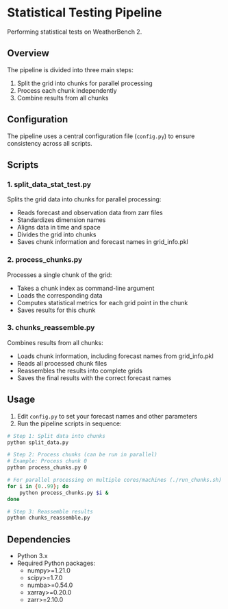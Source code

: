 # Statistical Testing Pipeline

Performing statistical tests on WeatherBench 2.

## Overview

The pipeline is divided into three main steps:

1. Split the grid into chunks for parallel processing
2. Process each chunk independently  
3. Combine results from all chunks

## Configuration

The pipeline uses a central configuration file (`config.py`) to ensure consistency across all scripts.

## Scripts

### 1. split_data_stat_test.py

Splits the grid data into chunks for parallel processing:
- Reads forecast and observation data from zarr files
- Standardizes dimension names
- Aligns data in time and space
- Divides the grid into chunks
- Saves chunk information and forecast names in grid_info.pkl

### 2. process_chunks.py

Processes a single chunk of the grid:
- Takes a chunk index as command-line argument
- Loads the corresponding data
- Computes statistical metrics for each grid point in the chunk
- Saves results for this chunk

### 3. chunks_reassemble.py

Combines results from all chunks:
- Loads chunk information, including forecast names from grid_info.pkl
- Reads all processed chunk files
- Reassembles the results into complete grids
- Saves the final results with the correct forecast names

## Usage

1. Edit `config.py` to set your forecast names and other parameters
2. Run the pipeline scripts in sequence:

```bash
# Step 1: Split data into chunks
python split_data.py

# Step 2: Process chunks (can be run in parallel)
# Example: Process chunk 0
python process_chunks.py 0

# For parallel processing on multiple cores/machines (./run_chunks.sh)
for i in {0..99}; do
    python process_chunks.py $i &
done

# Step 3: Reassemble results
python chunks_reassemble.py
```

## Dependencies

- Python 3.x
- Required Python packages:
  - numpy>=1.21.0
  - scipy>=1.7.0
  - numba>=0.54.0
  - xarray>=0.20.0
  - zarr>=2.10.0
